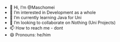 - 👋 Hi, I’m @Maschomei
- 👀 I’m interested in Development as a whole
- 🌱 I’m currently learning Java for Uni
- 💞️ I’m looking to collaborate on Nothing (Uni Projects)
- 📫 How to reach me - dont
- 😄 Pronouns: he/him
